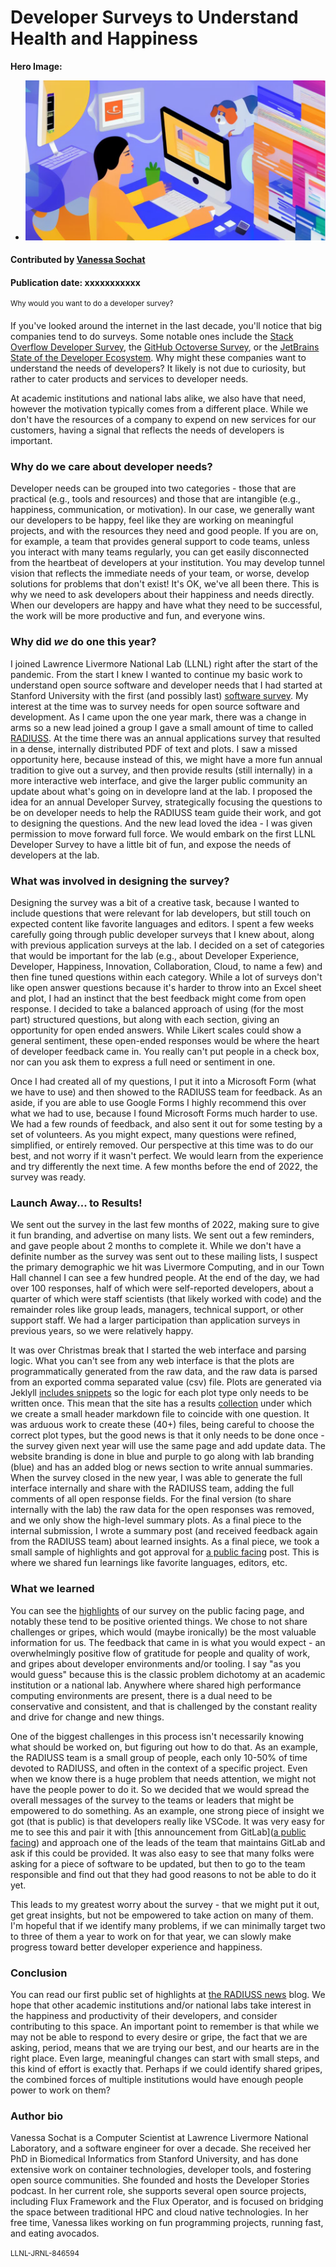 # Developer Surveys to Understand Health and Happiness

 **Hero Image:**

  - <img src='../../images/Blog_2304_DeveloperSurvey.png' />

#### Contributed by [Vanessa Sochat](https://github.com/vsoch)

#### Publication date: xxxxxxxxxxx

<sup>Why would you want to do a developer survey?</sup>

If you've looked around the internet in the last decade, you'll notice that big companies tend to do surveys.
Some notable ones include the [Stack Overflow Developer Survey](https://survey.stackoverflow.co/), the [GitHub Octoverse Survey](https://octoverse.github.com/), or the [JetBrains State of the Developer Ecosystem](https://www.jetbrains.com/lp/devecosystem-2022/).
Why might these companies want to understand the needs of developers?
It likely is not due to curiosity, but rather to cater products and services to developer needs.

At academic institutions and national labs alike, we also have that need, however the motivation typically comes from a different place.
While we don't have the resources of a company to expend on new services for our customers, having a signal that reflects the needs of developers is important.

### Why do we care about developer needs?

Developer needs can be grouped into two categories - those that are practical (e.g., tools and resources) and those that are intangible (e.g., happiness, communication, or motivation).
In our case, we generally want our developers to be happy, feel like they are working on meaningful projects, and with the resources they need and good people.
If you are on, for example, a team that provides general support to code teams, unless you interact with many teams regularly, you can get easily disconnected from the heartbeat of developers at your institution.
You may develop tunnel vision that reflects the immediate needs of your team, or worse, develop solutions for problems that don't exist!
It's OK, we've all been there.
This is why we need to ask
developers about their happiness and needs directly.
When our developers are happy and have what they need to be successful, the work will be more productive and fun, and everyone wins.

### Why did *we* do one this year?

I joined Lawrence Livermore National Lab (LLNL) right after the start of the pandemic.
From the start I knew I wanted to continue my basic work to understand open source software and developer needs that I had started at Stanford University with the first (and possibly last) [software survey](https://stanford-rc.github.io/stanford-software-survey/).
My interest at the time was to survey needs for open source software and development.
As I came upon the one year mark, there was a change in arms so a new lead joined a group I gave a small amount of time to called [RADIUSS](https://software.llnl.gov/radiuss/).
At the time there was an annual applications survey that resulted in a dense, internally distributed PDF of text and plots.
I saw a missed opportunity here, because instead of this, we might have a more fun annual tradition to give out a survey, and then provide results (still internally) in a more interactive web interface, and give the larger public community an update about what's going on in developre land at the lab.
I proposed the idea for an annual Developer Survey, strategically focusing the questions to be on developer needs to help the RADIUSS team guide their work, and got to designing the questions.
And the new lead loved the idea - I was given permission to move forward full force.
We would embark on the first LLNL Developer Survey to have a little bit of fun, and expose the needs of developers at the lab.

### What was involved in designing the survey?

Designing the survey was a bit of a creative task, because I wanted to include questions that were relevant for lab developers, but still touch on expected content like favorite languages and editors.
I spent a few weeks carefully going through public developer surveys that I knew about, along with previous application surveys at the lab.
I decided on a set of categories that would be important for the lab (e.g., about Developer Experience, Developer, Happiness, Innovation, Collaboration, Cloud, to name a few) and then fine tuned questions within each category.
While a lot of surveys don't like open answer questions because it's harder to throw into an Excel sheet and plot, I had an instinct that the best feedback might come from open response.
I decided to take a balanced approach of using (for the most part) structured questions, but along with each section, giving an opportunity for open ended answers.
While Likert scales could show a general sentiment, these open-ended responses would be where the heart of developer feedback came in.
You really can't put people in a check box, nor can you ask them to express a full need or sentiment in one.

Once I had created all of my questions, I put it into a Microsoft Form (what we have to use) and then showed to the RADIUSS team for feedback.
As an aside, if you are able to use Google Forms I highly recommend this over what we had to use, because I found Microsoft Forms much harder to use.
We had a few rounds of feedback, and also sent it out for some testing by a set of volunteers.
As you might expect, many questions were refined, simplified, or entirely removed.
Our perspective at this time was to do our best, and not worry if it wasn't perfect.
We would learn from the experience and try differently the next time.
A few months before the end of 2022, the survey was ready.

### Launch Away... to Results!

We sent out the survey in the last few months of 2022, making sure to give it fun branding, and advertise on many lists.
We sent out a few reminders, and gave people about 2 months to complete it.
While we don't have a definite number as the survey was sent out to these mailing lists, I suspect the primary demographic we hit was Livermore Computing, and in our Town Hall channel I can see a few hundred people.
At the end of the day, we had over 100 responses, half of which were self-reported developers, about a quarter of which were staff scientists (that likely worked with code) and the remainder roles like group leads, managers, technical support, or other support staff.
We had a larger participation than application surveys in previous years, so we were relatively happy.

It was over Christmas break that I started the web interface and parsing logic.
What you can't see from any web interface is that the plots are programmatically generated from the raw data, and the raw data is parsed from an exported comma separated value (csv) file.
Plots are generated via Jeklyll [includes snippets](https://jekyllrb.com/docs/includes/) so the logic for each
plot type only needs to be written once.
This mean that the site has a results [collection](https://jekyllrb.com/docs/includes/) under which we create a small header markdown file to coincide with one question.
It was arduous work to create these (40+) files, being careful to choose the correct plot types, but the good news is that it only needs to be done once - the survey given next year will use the same page and add update data.
The website branding is done in blue and purple to go along with lab branding (blue) and has an added blog or news section to write annual summaries.
When the survey closed in the new year, I was able to generate the full interface internally and share with the RADIUSS team, adding the full comments of all open response fields.
For the final version (to share internally with the lab) the raw data for the open responses was removed, and we only show the high-level summary plots.
As a final piece to the internal submission, I wrote a summary post (and received feedback again from the RADIUSS team) about learned insights.
As a final piece, we took a small sample of highlights and got approval for [a public facing](https://software.llnl.gov/radiuss/2023/02/08/first-developer-survey/) post.
This is where we shared fun learnings like favorite languages, editors, etc.

### What we learned

You can see the [highlights](https://software.llnl.gov/radiuss/2023/02/08/first-developer-survey/) of our survey on the public facing page, and notably these tend to be positive oriented things.
We chose to not share challenges or gripes, which would (maybe ironically) be the most valuable information for us.
The feedback that came in is what you would expect - an overwhelmingly positive flow of gratitude for people and quality of work, and gripes about developer environments and/or tooling.
I say "as you would guess" because this is the classic problem dichotomy at an academic institution or a national lab.
Anywhere where shared high performance computing environments are present, there is a dual need to be conservative and consistent, and that is challenged by the constant reality and drive for change and new things.

One of the biggest challenges in this process isn't necessarily knowing what should be worked on, but figuring out how to do that.
As an example, the RADIUSS team is a small group of people, each only 10-50% of time devoted to RADIUSS, and often in the context of a specific project.
Even when we know there is a huge problem that needs attention, we might not have the people power to do it.
So we decided that we would spread the overall messages of the survey to the teams or leaders that might be empowered to do something.
As an example, one strong piece of insight we got (that is public) is that developers really like VSCode.
It was very easy for me to see this and pair it with [this announcement from GitLab]([a public facing](https://software.llnl.gov/radiuss/2023/02/08/first-developer-survey/)) and approach one of the leads of the team that maintains GitLab and ask if this could be provided.
It was also easy to see that many folks were asking for a piece of software to be updated, but then to go to the team responsible and find out that they had good reasons to not be able to do it yet.

This leads to my greatest worry about the survey - that we might put it out, get great insights, but not be empowered to take action on many of them.
I'm hopeful that if we identify many problems, if we can minimally target two to three of them a year to work on for that year, we can slowly make progress toward better developer experience and happiness.

### Conclusion

You can read our first public set of highlights at [the RADIUSS news](https://software.llnl.gov/radiuss/2023/02/08/first-developer-survey/)
blog.
We hope that other academic institutions and/or national labs take interest in the happiness and productivity of their developers, and consider contributing to this space.
An important point to remember is that while we may not be able to respond to every desire or gripe, the fact that we are asking, period, means that we are trying our best, and our hearts are in the right place.
Even large, meaningful changes can start with small steps, and this kind of effort is exactly that.
Perhaps if we could identify shared gripes, the combined forces of multiple institutions would have enough people power to work on them?

### Author bio

Vanessa Sochat is a Computer Scientist at Lawrence Livermore National Laboratory, and a software engineer for over a decade.
She received her PhD in Biomedical Informatics from Stanford University, and has done extensive work on container technologies, developer tools, and fostering open source communities.
She founded and hosts the Developer Stories podcast.
In her current role, she supports several open source projects, including Flux Framework and the Flux Operator, and is focused on bridging the space between traditional HPC and cloud native technologies.
In her free time, Vanessa likes working on fun programming projects, running fast, and eating avocados.


<small>LLNL-JRNL-846594</small>
